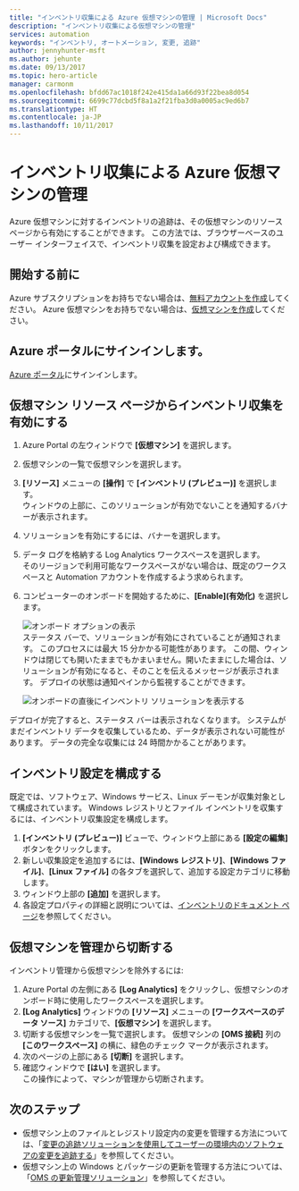 ```yaml
---
title: "インベントリ収集による Azure 仮想マシンの管理 | Microsoft Docs"
description: "インベントリ収集による仮想マシンの管理"
services: automation
keywords: "インベントリ, オートメーション, 変更, 追跡"
author: jennyhunter-msft
ms.author: jehunte
ms.date: 09/13/2017
ms.topic: hero-article
manager: carmonm
ms.openlocfilehash: bfdd67ac1018f242e415da1a66d93f22bea8d054
ms.sourcegitcommit: 6699c77dcbd5f8a1a2f21fba3d0a0005ac9ed6b7
ms.translationtype: HT
ms.contentlocale: ja-JP
ms.lasthandoff: 10/11/2017
---
```

# <a name="manage-an-azure-virtual-machine-with-inventory-collection"></a>インベントリ収集による Azure 仮想マシンの管理

Azure 仮想マシンに対するインベントリの追跡は、その仮想マシンのリソース ページから有効にすることができます。 この方法では、ブラウザーベースのユーザー インターフェイスで、インベントリ収集を設定および構成できます。

## <a name="before-you-begin"></a>開始する前に
Azure サブスクリプションをお持ちでない場合は、[無料アカウントを作成](https://azure.microsoft.com/free/)してください。
Azure 仮想マシンをお持ちでない場合は、[仮想マシンを作成](https://docs.microsoft.com/en-us/azure/virtual-machines/windows/quick-create-portal)してください。

## <a name="sign-in-to-the-azure-portal"></a>Azure ポータルにサインインします。
[Azure ポータル](https://portal.azure.com/)にサインインします。

## <a name="enable-inventory-collection-from-the-virtual-machine-resource-page"></a>仮想マシン リソース ページからインベントリ収集を有効にする

1. Azure Portal の左ウィンドウで **[仮想マシン]** を選択します。
2. 仮想マシンの一覧で仮想マシンを選択します。
3. **[リソース]** メニューの **[操作]** で **[インベントリ (プレビュー)]** を選択します。  
    ウィンドウの上部に、このソリューションが有効でないことを通知するバナーが表示されます。 
4. ソリューションを有効にするには、バナーを選択します。
5. データ ログを格納する Log Analytics ワークスペースを選択します。  
    そのリージョンで利用可能なワークスペースがない場合は、既定のワークスペースと Automation アカウントを作成するよう求められます。 
6. コンピューターのオンボードを開始するために、**[Enable]\(有効化\)** を選択します。

   ![オンボード オプションの表示](./media/automation-vm-inventory/inventory-onboarding-options.png)  
    ステータス バーで、ソリューションが有効にされていることが通知されます。 このプロセスには最大 15 分かかる可能性があります。 この間、ウィンドウは閉じても開いたままでもかまいません。開いたままにした場合は、ソリューションが有効になると、そのことを伝えるメッセージが表示されます。 デプロイの状態は通知ペインから監視することができます。

   ![オンボードの直後にインベントリ ソリューションを表示する](./media/automation-vm-inventory/inventory-onboarded.png)

デプロイが完了すると、ステータス バーは表示されなくなります。 システムがまだインベントリ データを収集しているため、データが表示されない可能性があります。 データの完全な収集には 24 時間かかることがあります。

## <a name="configure-your-inventory-settings"></a>インベントリ設定を構成する

既定では、ソフトウェア、Windows サービス、Linux デーモンが収集対象として構成されています。 Windows レジストリとファイル インベントリを収集するには、インベントリ収集設定を構成します。

1. **[インベントリ (プレビュー)]** ビューで、ウィンドウ上部にある **[設定の編集]** ボタンをクリックします。
2. 新しい収集設定を追加するには、**[Windows レジストリ]**、**[Windows ファイル]**、**[Linux ファイル]** の各タブを選択して、追加する設定カテゴリに移動します。 
3. ウィンドウ上部の **[追加]** を選択します。
4. 各設定プロパティの詳細と説明については、[インベントリのドキュメント ページ](https://aka.ms/configinventorydocs)を参照してください。

## <a name="disconnect-your-virtual-machine-from-management"></a>仮想マシンを管理から切断する

インベントリ管理から仮想マシンを除外するには:

1. Azure Portal の左側にある **[Log Analytics]** をクリックし、仮想マシンのオンボード時に使用したワークスペースを選択します。
2. **[Log Analytics]** ウィンドウの **[リソース]** メニューの **[ワークスペースのデータ ソース]** カテゴリで、**[仮想マシン]** を選択します。 
3. 切断する仮想マシンを一覧で選択します。 仮想マシンの **[OMS 接続]** 列の **[このワークスペース]** の横に、緑色のチェック マークが表示されます。 
4. 次のページの上部にある **[切断]** を選択します。
5. 確認ウィンドウで **[はい]** を選択します。  
    この操作によって、マシンが管理から切断されます。

## <a name="next-steps"></a>次のステップ

* 仮想マシン上のファイルとレジストリ設定内の変更を管理する方法については、「[変更の追跡ソリューションを使用してユーザーの環境内のソフトウェアの変更を追跡する](../log-analytics/log-analytics-change-tracking.md)」を参照してください。
* 仮想マシン上の Windows とパッケージの更新を管理する方法については、「[OMS の更新管理ソリューション](../operations-management-suite/oms-solution-update-management.md)」を参照してください。

